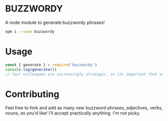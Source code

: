 # BUZZWORDY

A node module to generate buzzwordy phrases!

```sh
npm i --save buzzwordy
```

# Usage

```js
const { generate } = require('buzzwordy')
console.log(generate())
// Your colleagues are increasingly strategic, so its important that we disrupt accordingly.
```

# Contributing 

Feel free to fork and add as many new buzzword phrases, adjectives, verbs, nouns, as you'd like! I'll accept practically anything. I'm not picky.
